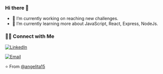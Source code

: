 ### Hi there 👋



- 🔭 I’m currently working on reaching new challenges.
- 🌱 I’m currently learning more about JavaScript, React, Express, NodeJs.

<h3> 🤝🏻 Connect with Me </h3>

<a href="https://www.linkedin.com/in/ángela-ruedaa-/" target="_blank"><img alt="LinkedIn" src="https://img.shields.io/badge/LinkedIn-@Angela Rueda-blue?style=flat&logo=linkedin"></a>

<a href="mailto:angela.rueda15@gmail.com"><img alt="Email" src="https://img.shields.io/badge/Email-angela.rueda15@gmail.com-blue?style=flat&logo=gmail"></a>
</p>


⭐️ From [@angelita15](https://github.com/angelita15)
